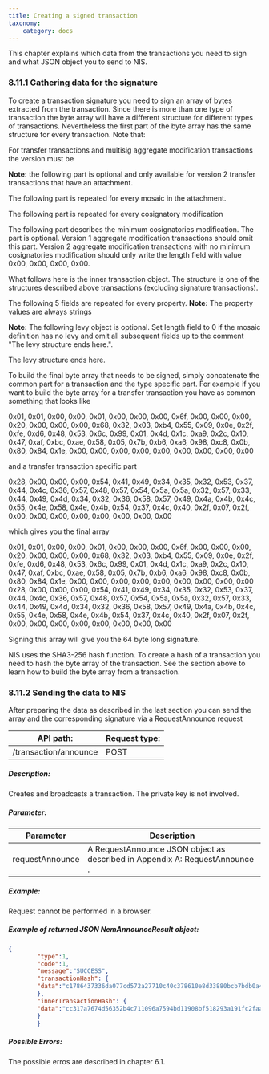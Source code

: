 ```yaml
---
title: Creating a signed transaction
taxonomy:
    category: docs
---
```


 
This chapter explains which data from the transactions you need to sign and what JSON object you to send to NIS.

 
### 8.11.1 Gathering data for the signature 
To create a transaction signature you need to sign an array of bytes extracted from the transaction. Since there is more than one type of transaction the byte array will have a different structure for different types of transactions. Nevertheless the first part of the byte array has the same structure for every transaction. Note that:

 


 
 For transfer transactions and multisig aggregate modification transactions the version must be 

 
**Note:** the following part is optional and only available for version 2 transfer transactions that have an attachment.

 
The following part is repeated for every mosaic in the attachment.

 
The following part is repeated for every cosignatory modification

 
The following part describes the minimum cosignatories modification. The part is optional. Version 1 aggregate modification transactions should omit this part. Version 2 aggregate modification transactions with no minimum cosignatories modification should only write the length field with value 0x00, 0x00, 0x00, 0x00.

 
What follows here is the inner transaction object. The structure is one of the structures described above transactions (excluding signature transactions).

 
The following 5 fields are repeated for every property. **Note:** The property values are always strings

 
**Note:** The following levy object is optional. Set length field to 0 if the mosaic definition has no levy and omit all subsequent fields up to the comment "The levy structure ends here.".

 
The levy structure ends here.

 
To build the final byte array that needs to be signed, simply concatenate the common part for a transaction and the type specific part. For example if you want to build the byte array for a transfer transaction you have as common something that looks like

 
0x01, 0x01, 0x00, 0x00, 0x01, 0x00, 0x00, 0x00, 0x6f, 0x00, 0x00, 0x00, 0x20, 0x00, 0x00, 0x00, 0x68, 0x32, 0x03, 0xb4, 0x55, 0x09, 0x0e, 0x2f, 0xfe, 0xd6, 0x48, 0x53, 0x6c, 0x99, 0x01, 0x4d, 0x1c, 0xa9, 0x2c, 0x10, 0x47, 0xaf, 0xbc, 0xae, 0x58, 0x05, 0x7b, 0xb6, 0xa6, 0x98, 0xc8, 0x0b, 0x80, 0x84, 0x1e, 0x00, 0x00, 0x00, 0x00, 0x00, 0x00, 0x00, 0x00, 0x00

 
and a transfer transaction specific part

 
0x28, 0x00, 0x00, 0x00, 0x54, 0x41, 0x49, 0x34, 0x35, 0x32, 0x53, 0x37, 0x44, 0x4c, 0x36, 0x57, 0x48, 0x57, 0x54, 0x5a, 0x5a, 0x32, 0x57, 0x33, 0x44, 0x49, 0x4d, 0x34, 0x32, 0x36, 0x58, 0x57, 0x49, 0x4a, 0x4b, 0x4c, 0x55, 0x4e, 0x58, 0x4e, 0x4b, 0x54, 0x37, 0x4c, 0x40, 0x2f, 0x07, 0x2f, 0x00, 0x00, 0x00, 0x00, 0x00, 0x00, 0x00, 0x00

 
which gives you the final array

 
0x01, 0x01, 0x00, 0x00, 0x01, 0x00, 0x00, 0x00, 0x6f, 0x00, 0x00, 0x00, 0x20, 0x00, 0x00, 0x00, 0x68, 0x32, 0x03, 0xb4, 0x55, 0x09, 0x0e, 0x2f, 0xfe, 0xd6, 0x48, 0x53, 0x6c, 0x99, 0x01, 0x4d, 0x1c, 0xa9, 0x2c, 0x10, 0x47, 0xaf, 0xbc, 0xae, 0x58, 0x05, 0x7b, 0xb6, 0xa6, 0x98, 0xc8, 0x0b, 0x80, 0x84, 0x1e, 0x00, 0x00, 0x00, 0x00, 0x00, 0x00, 0x00, 0x00, 0x00 0x28, 0x00, 0x00, 0x00, 0x54, 0x41, 0x49, 0x34, 0x35, 0x32, 0x53, 0x37, 0x44, 0x4c, 0x36, 0x57, 0x48, 0x57, 0x54, 0x5a, 0x5a, 0x32, 0x57, 0x33, 0x44, 0x49, 0x4d, 0x34, 0x32, 0x36, 0x58, 0x57, 0x49, 0x4a, 0x4b, 0x4c, 0x55, 0x4e, 0x58, 0x4e, 0x4b, 0x54, 0x37, 0x4c, 0x40, 0x2f, 0x07, 0x2f, 0x00, 0x00, 0x00, 0x00, 0x00, 0x00, 0x00, 0x00

 
Signing this array will give you the 64 byte long signature.

 
NIS uses the SHA3-256 hash function. To create a hash of a transaction you need to hash the byte array of the transaction. See the section above to learn how to build the byte array from a transaction.

 
### 8.11.2 Sending the data to NIS 
After preparing the data as described in the last section you can send the array and the corresponding signature via a RequestAnnounce request

 
| API path: | Request type:  |
|------|------|
| /transaction/announce | POST|

 
##### Description: 
Creates and broadcasts a transaction. The private key is not involved.

 
##### Parameter: 

| Parameter | Description |
|------|------|
|  requestAnnounce   |  A RequestAnnounce JSON object as described in Appendix A: RequestAnnounce .    |

 
##### Example: 
Request cannot be performed in a browser.

 
##### Example of returned JSON NemAnnounceResult object: 
```json
{
        "type":1,
        "code":1,
        "message":"SUCCESS",
        "transactionHash": {
        "data":"c1786437336da077cd572a27710c40c378610e8d33880bcb7bdb0a42e3d35586"
        },
        "innerTransactionHash": {
        "data":"cc317a7674d56352b4c711096a7594bd11908bf518293a191fc2faa12eac0fbb"
        }
        }
``` 
##### Possible Errors: 
The possible erros are described in chapter 6.1.

 
